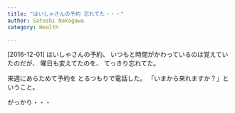 ```yaml
---
title: "はいしゃさんの予約 忘れてた・・・"
author: Satoshi Nakagawa
category: Health

---
```


[2016-12-01]  はいしゃさんの予約、
いつもと時間がかわっているのは覚えていたのだが、
曜日も変えてたのを、
てっきり忘れてた。

 来週にあらためて予約を
とるつもりで電話した。
「いまから来れますか？」ということ。

 がっかり・・・

